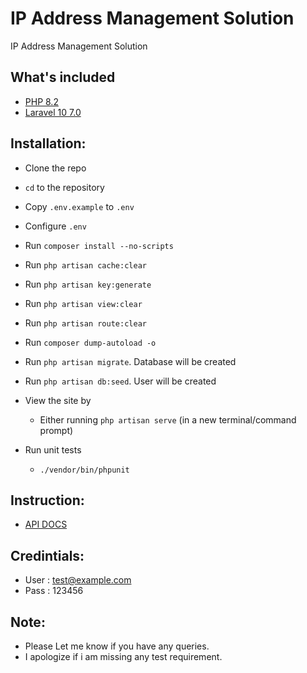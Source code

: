 # IP Address Management Solution

IP Address Management Solution

## What's included
* [PHP 8.2](https://www.php.net/)
* [Laravel 10 7.0](https://laravel.com/docs/10.x)

## Installation:
* Clone the repo
* `cd` to the repository
* Copy `.env.example` to `.env`
* Configure `.env`
* Run `composer install --no-scripts`
* Run `php artisan cache:clear`
* Run `php artisan key:generate`
* Run `php artisan view:clear`
* Run `php artisan route:clear`
* Run `composer dump-autoload -o`
* Run `php artisan migrate`. Database will be created
* Run `php artisan db:seed`. User will be created
* View the site by
    * Either running `php artisan serve` (in a new terminal/command prompt)

* Run unit tests
    * `./vendor/bin/phpunit` 

## Instruction:
* [API DOCS](https://documenter.getpostman.com/view/3982007/2s93RL2wbG#intro)

## Credintials:
- User : test@example.com
- Pass : 123456

## Note:
- Please Let me know if you have any queries.
- I apologize if i am missing any test requirement.
